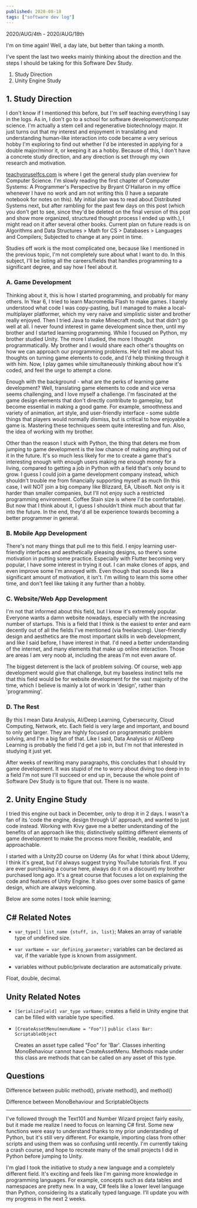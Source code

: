 ```yaml
---
published: 2020-08-18
tags: ["software dev log"]
---
```


2020/AUG/4th - 2020/AUG/18th

I'm on time again! Well, a day late, but better than taking a month.

I've spent the last two weeks mainly thinking about the direction and the steps I should be taking for this Software Dev Study.

1. Study Direction
2. Unity Engine Study

## 1. Study Direction

I don't know if I mentioned this before, but I'm self teaching everything I say in the logs. As in, I don't go to a school for software development/computer science. I'm actually a stem cell and regenerative biotechnology major. It just turns out that my interest and enjoyment in translating and understanding human-like interaction into code became a very serious hobby I'm exploring to find out whether I'd be interested in applying for a double major/minor it, or keeping it as a hobby. Because of this, I don't have a concrete study direction, and any direction is set through my own research and motivation.

[teachyoruselfcs.com](http://teachyoruselfcs.com/) is where I get the general study plan overview for Computer Science. I'm slowly reading the first chapter of Computer Systems: A Programmer's Perspective by Bryant O'Hallaron in my office whenever I have no work and am not writing this (I have a separate notebook for notes on this). My initial plan was to read about Distributed Systems next, but after rambling for the past few days on this post (which you don't get to see, since they'd be deleted on the final version of this post and show more organized, structured thought process I ended up with.), I might read on it after several other books. Current plan on future reads is on Algorithms and Data Structures > Math for CS > Databases > Languages and Compilers; Subjected to change at any point in time.

Studies off work is the most complicated one, because like I mentioned in the previous topic, I'm not completely sure about what I want to do. In this subject, I'll be listing all the careers/fields that handles programming to a significant degree, and say how I feel about it.

### A. Game Development

Thinking about it, this is how I started programming, and probably for many others. In Year 6, I tried to learn Macromedia Flash to make games. I barely understood what code I was copy-pasting, but I managed to make a local-multiplayer platformer, which my very naive and simplistic sister and brother really enjoyed. Then I tried Java to make Minecraft mods, but that didn't go well at all. I never found interest in game development since then, until my brother and I started learning programming. While I focused on Python, my brother studied Unity. The more I studied, the more I thought programmatically. My brother and I would share each other's thoughts on how we can approach our programming problems. He'd tell me about his thoughts on turning game elements to code, and I'd help thinking through it with him. Now, I play games while simultaneously thinking about how it's coded, and feel the urge to attempt a clone.

Enough with the background - what are the perks of learning game development? Well, translating game elements to code and vice versa seems challenging, and I love myself a challenge. I'm fascinated at the game design elements that don't directly contribute to gameplay, but become essential in making a good game. For example, smoothness and variety of animation, art style, and user-friendly interface - some subtle things that players would normally dismiss, but is critical to how enjoyable a game is. Mastering these techniques seem quite interesting and fun. Also, the idea of working with my brother.

Other than the reason I stuck with Python, the thing that deters me from jumping to game development is the low chance of making anything out of it in the future. It's so much less likely for me to create a game that's interesting enough with enough users making me enough money for a living, compared to getting a job in Python with a field that's only bound to grow. I guess I could join a game development company instead, which shouldn't trouble me from financially supporting myself as much (In this case, I will NOT join a big company like Blizzard, EA, Ubisoft. Not only is it harder than smaller companies, but I'll not enjoy such a restricted programming environment. Coffee Stain size is where I'd be comfortable). But now that I think about it, I guess I shouldn't think much about that far into the future. In the end, they'd all be experience towards becoming a better programmer in general.

### B. Mobile App Development

There's not many things that pull me to this field. I enjoy learning user-friendly interfaces and aesthetically pleasing designs, so there's some motivation in putting some practice. Especially with Flutter becoming very popular, I have some interest in trying it out. I can make clones of apps, and even improve some I'm annoyed with. Even though that sounds like a significant amount of motivation, it isn't. I'm willing to learn this some other time, and don't feel like taking it any further than a hobby.

### C. Website/Web App Development

I'm not that informed about this field, but I know it's extremely popular. Everyone wants a damn website nowadays, especially with the increasing number of startups. This is a field that I think is the easiest to enter and earn decently out of all the fields I've mentioned (via freelancing). User-friendly design and aesthetics are the most important skills in web development, and like I said before, I have interest in that. I'd need a better understanding of the internet, and many elements that make up online interaction. Those are areas I am very noob at, including the areas I'm not even aware of.

The biggest deterrent is the lack of problem solving. Of course, web app development would give that challenge, but my baseless instinct tells me that this field would be for website development for the vast majority of the time, which I believe is mainly a lot of work in 'design', rather than 'programming'.

### D. The Rest

By this I mean Data Analysis, AI/Deep Learning, Cybersecurity, Cloud Computing, Network, etc. Each field is very large and important, and bound to only get larger. They are highly focused on programmatic problem solving, and I'm a big fan of that. Like I said, Data Analysis or AI/Deep Learning is probably the field I'd get a job in, but I'm not that interested in studying it just yet.

After weeks of rewriting many paragraphs, this concludes that I should try game development. It was stupid of me to worry about diving too deep in to a field I'm not sure I'll succeed or end up in, because the whole point of Software Dev Study is to figure that out. There is no waste.

## 2. Unity Engine Study

I tried this engine out back in December, only to drop it in 2 days. I wasn't a fan of its 'code the engine, design through UI' approach, and wanted to just code instead. Working with Kivy gave me a better understanding of the benefits of an approach like this; distinctively splitting different elements of game development to make the process more flexible, readable, and approachable.

I started with a Unity2D course on Udemy (As for what I think about Udemy, I think it's great, but I'd always suggest trying YouTube tutorials first. If you are ever purchasing a course here, always do it on a discount) my brother purchased long ago. It's a great course that focuses a lot on explaining the code and features of Unity Engine. It also goes over some basics of game design, which are always welcoming.

Below are some notes I took while learning;

## C# Related Notes

- `var_type[] list_name {stuff, in, list}`;
  Makes an array of variable type of undefined size.

- `var varName = var_defining_parameter;`
  variables can be declared as var, if the variable type is known from assignment.

- variables without public/private declaration are automatically private.

Float, double, decimal.

## Unity Related Notes

- `[SerializeField] var_type varName;`
  creates a field in Unity engine that can be filled with variable type specified.

- `[CreateAssetMenu(menuName = "Foo")]`
  `public class Bar: ScriptableObject`

  Creates an asset type called "Foo" for 'Bar'.
  Classes inheriting MonoBehaviour cannot have CreateAssetMenu.
  Methods made under this class are methods that can be called on any asset of this type.

## Questions

Difference between public method(), private method(), and method()

Difference between MonoBehaviour and ScriptableObjects

---

I've followed through the Text101 and Number Wizard project fairly easily, but it made me realize I need to focus on learning C# first. Some new functions were easy to understand thanks to my prior understanding of Python, but it's still very different. For example, importing class from other scripts and using them was so confusing until recently. I'm currently taking a crash course, and hope to recreate many of the small projects I did in Python before jumping to Unity.

I'm glad I took the initiative to study a new language and a completely different field. It's exciting and feels like I'm gaining more knowledge in programming languages. For example, concepts such as data tables and namespaces are pretty new. In a way, C# feels like a lower level language than Python, considering its a statically typed language. I'll update you with my progress in the next 2 weeks.
